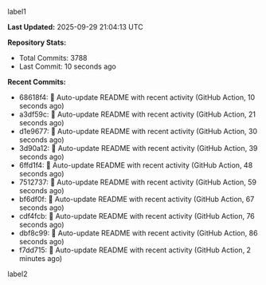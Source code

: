 
label1 
<!-- ACTIVITY_START -->
**Last Updated:** 2025-09-29 21:04:13 UTC

**Repository Stats:**
- Total Commits: 3788
- Last Commit: 10 seconds ago

**Recent Commits:**
- 68618f4: 🤖 Auto-update README with recent activity (GitHub Action, 10 seconds ago)
- a3df59c: 🤖 Auto-update README with recent activity (GitHub Action, 21 seconds ago)
- d1e9677: 🤖 Auto-update README with recent activity (GitHub Action, 30 seconds ago)
- 3d90a12: 🤖 Auto-update README with recent activity (GitHub Action, 39 seconds ago)
- 6ffd1f4: 🤖 Auto-update README with recent activity (GitHub Action, 48 seconds ago)
- 7512737: 🤖 Auto-update README with recent activity (GitHub Action, 59 seconds ago)
- bf6df0f: 🤖 Auto-update README with recent activity (GitHub Action, 67 seconds ago)
- cdf4fcb: 🤖 Auto-update README with recent activity (GitHub Action, 76 seconds ago)
- dbf8c99: 🤖 Auto-update README with recent activity (GitHub Action, 86 seconds ago)
- f7dd715: 🤖 Auto-update README with recent activity (GitHub Action, 2 minutes ago)
<!-- ACTIVITY_END -->

label2
